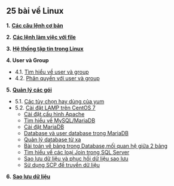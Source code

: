 <h2>25 bài về Linux</h2>  

**1.** [**Các câu lệnh cơ bản**](1_basiccommands.md)  


**2.** [**Các lệnh làm việc với file**](2_workingwithfiles.md)  

**3.** [**Hệ thống tập tin trong Linux**](3_filesystem.md)  

**4.   User và Group**  
- 4.1. [Tìm hiểu về user và group](4.1.user_group.md)  
- 4.2. [Phân quyền với user và group](4.2.permission.md) 

**5.** [**Quản lý các gói**](25-bai-linux\5.1_package_management.md)  
- 5.1. [Các tùy chọn hay dùng của yum](5.1_package_management.md)  
- 5.2. [Cài đặt LAMP trên CentOS 7](lamp.md)  
    - [Cài đặt,cấu hình Apache](domain.md)  
    - [Tìm hiểu về MySQL/MariaDB](mysql.md)  
    - [Cài đặt MariaDB](install_mariadb.md)  
    - [Database và user database trong MariaDB](db.md)  
    - [Quản lý database từ xa](remote.md)  
    - [Bài toán về bảng trong Database,mối quan hệ giữa 2 bảng](baitoandb.md)
    - [Tìm hiểu về các loại Join trong SQL Server](../LAMP/MariaDB/join.md)
    - [Sao lưu dữ liệu và phục hồi dữ liệu sao lưu](../LAMP/MariaDB/backup_restore.md)  
    - [Sử dụng SCP để truyền dữ liệu](../LAMP/MariaDB/scp.md)

**6.** [**Sao lưu dữ liệu**](6.backup.md)